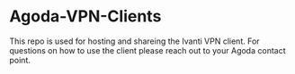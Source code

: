 # Agoda-VPN-Clients
This repo is used for hosting and shareing the Ivanti VPN client. For questions on how to use the client please reach out to your Agoda contact point.
